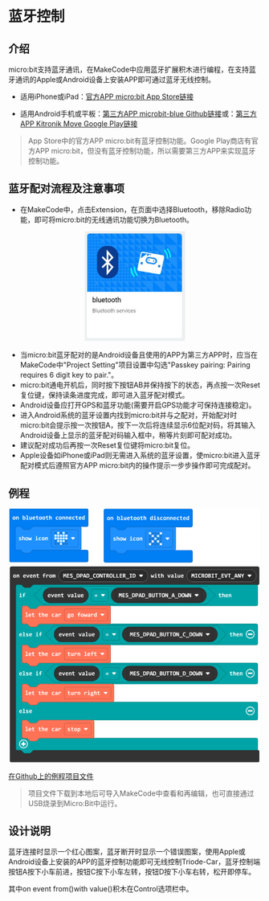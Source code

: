 # 蓝牙控制

## 介绍

micro:bit支持蓝牙通讯，在MakeCode中应用蓝牙扩展积木进行编程，在支持蓝牙通讯的Apple或Android设备上安装APP即可通过蓝牙无线控制。

* 适用iPhone或iPad：[官方APP micro:bit App Store链接](https://apps.apple.com/cn/app/micro-bit/id1092687276)

* 适用Android手机或平板：[第三方APP microbit-blue Github链接](https://github.com/microbit-foundation/microbit-blue/raw/master/releases/ble_demo_v1_5_4.apk)或：[第三方APP Kitronik Move Google Play链接](https://play.google.com/store/apps/details?id=com.kitronik.blemove)

> App Store中的官方APP micro:bit有蓝牙控制功能。Google Play商店有官方APP micro:bit，但没有蓝牙控制功能，所以需要第三方APP来实现蓝牙控制功能。

## 蓝牙配对流程及注意事项

* 在MakeCode中，点击Extension，在页面中选择Bluetooth，移除Radio功能，即可将micro:bit的无线通讯功能切换为Bluetooth。

<div align=center>
<img src="../assets/Makecode_bluetooth_extension.jpg" width="200"/>
</div>

* 当micro:bit蓝牙配对的是Android设备且使用的APP为第三方APP时，应当在MakeCode中"Project Setting"项目设置中勾选"Passkey pairing: Pairing requires 6 digit key to pair."。
* micro:bit通电开机后，同时按下按钮AB并保持按下的状态，再点按一次Reset复位键，保持读条进度完成，即可进入蓝牙配对模式。
* Android设备应打开GPS和蓝牙功能(需要开启GPS功能才可保持连接稳定)。
* 进入Android系统的蓝牙设置内找到micro:bit并与之配对，开始配对时micro:bit会提示按一次按钮A，按下一次后将连续显示6位配对码，将其输入Android设备上显示的蓝牙配对码输入框中，稍等片刻即可配对成功。
* 建议配对成功后再按一次Reset复位键将micro:bit复位。
* Apple设备如iPhone或iPad则无需进入系统的蓝牙设置，使micro:bit进入蓝牙配对模式后遵照官方APP micro:bit内的操作提示一步步操作即可完成配对。

## 例程
<div align=center>
<img src="../assets/TriodeCar_bluetooth_control_1.png" width="500"/>
</div>

[在Github上的例程项目文件](https://github.com/Wind-stormger/Makecode/blob/master/microbit-Triode-car_bluetooth_control_1.hex)

> 项目文件下载到本地后可导入MakeCode中查看和再编辑，也可直接通过USB烧录到Micro:Bit中运行。

## 设计说明

蓝牙连接时显示一个红心图案，蓝牙断开时显示一个错误图案，使用Apple或Android设备上安装的APP的蓝牙控制功能即可无线控制Triode-Car，蓝牙控制端按钮A按下小车前进，按钮C按下小车左转，按钮D按下小车右转，松开即停车。

其中on event from()with value()积木在Control选项栏中。